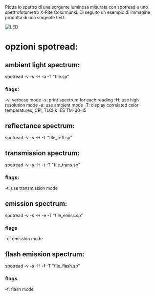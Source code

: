 Plotta lo spettro di una sorgente luminosa misurata con spotread e uno spettrofotometro X-Rite Colormunki.
Di seguito un esempio di immagine prodotta di una sorgente LED.

![LED](https://user-images.githubusercontent.com/16850090/165939150-72d35a68-0bfc-4ce9-890a-66b51755c6de.png)

# opzioni spotread:

## ambient light spectrum:

spotread -v -s -H -a -T "file.sp"

### flags:
-v: verbose mode
-s: print spectrum for each reading
-H: use high resolution mode
-a: use ambient mode
-T: display correlated color temperatures, CRI, TLCI & IES TM-30-15

## reflectance spectrum:

spotread -v -s -H -T "file_refl.sp"

## transmission spectrum:

spotread -v -s -H -t -T "file_trans.sp"

### flags:
-t: use transmission mode

## emission spectrum:

spotread -v -s -H -e -T "file_emiss.sp"

### flags
-e: emission mode

## flash emission spectrum:

spotread -v -s -H -f -T "file_flash.sp"

### flags
-f: flash mode

